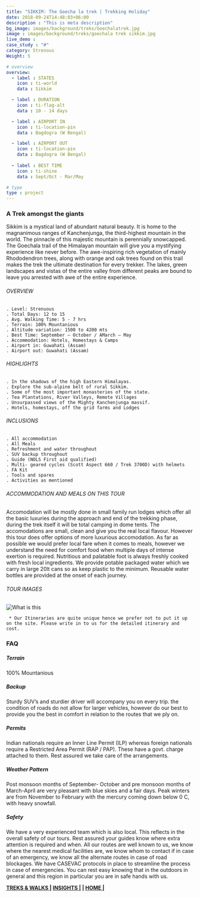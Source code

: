 ```yaml
---
title: "SIKKIM: The Goecha la trek | Trekking Holiday"
date: 2018-09-24T14:48:03+06:00
description : "This is meta description"
bg_image: images/background/treks/Goechalatrek.jpg
image : images/background/treks/goechala trek sikkim.jpg
live_demo : 
case_study : "#"
category: Strenous
Weight: 5

# overview
overview:
  - label : STATES
    icon : ti-world
    data : Sikkim

  - label : DURATION
    icon : ti-flag-alt
    data : 10 - 14 days

  - label : AIRPORT IN
    icon : ti-location-pin
    data : Bagdogra (W Bengal)

  - label : AIRPORT OUT
    icon : ti-location-pin
    data : Bagdogra (W Bengal)
    
  - label : BEST TIME
    icon : ti-shine
    data : Sept/Oct - Mar/May

# type
type : project
---
```


### A Trek amongst the giants

Sikkim is a mystical land of abundant natural beauty. It is home to the magnanimous ranges of Kanchenjunga, the third-highest mountain in the world. The pinnacle of this majestic mountain is perennially snowcapped. The Goechala trail of the Himalayan mountain will give you a mystifying experience like never before. The awe-inspiring rich vegetation of mainly Rhododendron trees, along with orange and oak trees found on this trail makes the trek the ultimate destination for every trekker. The lakes, green landscapes and vistas of the entire valley from different peaks are bound to leave you arrested with awe of the entire experience.





###### OVERVIEW
```
. Level: Strenuous
. Total Days: 12 to 15
. Avg. Walking Time: 5 - 7 hrs
. Terrain: 100% Mountanious
. Altitude variation: 1500 to 4200 mts
. Best Time: September – October / AMarch – May
. Accommodation: Hotels, Homestays & Camps
. Airport in: Guwahati (Assam)
. Airport out: Guwahati (Assam)
```




###### HIGHLIGHTS
```
. In the shadows of the high Eastern Himalayas.
. Explore the sub-alpine belt of rural Sikkim.
. Some of the most important monasteries of the state.
. Tea Plantations, River Valleys, Remote Villages
. Unsurpassed views of the Mighty Kanchenjunga massif.
. Hotels, homestays, off the grid farms and Lodges
```

###### INCLUSIONS
```
. All accommodation
. All Meals
. Refreshment and water throughout
. SUV backup throughout
. Guide (NOLS First aid qualified)
. Multi- geared cycles (Scott Aspect 660 / Trek 3700D) with helmets
. FA Kit
. Tools and spares
. Activities as mentioned
```
###### ACCOMMODATION AND MEALS ON THIS TOUR

Accomodation will be mostly done in small family run lodges which offer all the basic luxuries during the approach and end of the trekking phase, during the trek itself it will be total camping in dome tents. The accomodations are small, clean and give you the real local flavour. However this tour does offer options of more luxurious accomodation. As far as possible we would prefer local fare when it comes to meals, however we understand the need for comfort food when multiple days of intense exertion is required. Nutritious and palatable foot is always freshly cooked with fresh local ingredients. We provide potable packaged water which we carry in large 20lt cans so as keep plastic to the minimum. Reusable water bottles are provided at the onset of each journey.  



###### TOUR IMAGES

![What is this](/images/background/treks/goechalatrekgallery.jpg)

``` * Our Itineraries are quite unique hence we prefer not to put it up on the site. Please write in to us for the detailed itinerary and cost.```

### FAQ



##### Terrain 

100% Mountanious

##### Backup
Sturdy SUV’s and sturdier driver will accompany you on every trip. the condition of roads do not allow for larger vehicles, however do our best to provide you the best in comfort in relation to the routes that we ply on. 

##### Permits
Indian nationals require an Inner Line Permit (ILP) whereas foreign nationals require a Restricted Area Permit (RAP / PAP). These have a govt. charge attached to them. Rest assured we take care of the arrangements.

##### Weather Pattern
Post monsoon months of September- October and pre monsoon months of March-April are very pleasant with blue skies and a fair days. Peak winters are from November to February with the mercury coming down below 0 C, with heavy snowfall.

##### Safety 
We have a very experienced team which is also local. This reflects in the overall safety of our tours. Rest assured your guides know where extra attention is required and when. All our routes are well known to us, we know where the nearest medical facilities are, we know whom to contact if in case of an emergency, we know all the alternate routes in case of road blockages. We have CASEVAC protocols in place to streamline the process in case of emergencies. You can rest easy knowing that in the outdoors in general and this region in particular you are in safe hands with us.

**[TREKS & WALKS  ](http://localhost:57504/insights/)       |  [INSIGHTS |](http://localhost:57504/insights/) |  [HOME |](http://localhost:57504/insights/)**
 
